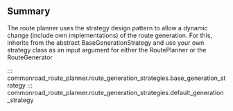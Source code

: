 ## Summary
The route planner uses the strategy design pattern to allow a dynamic change (include own implementations) of the 
route generation. 
For this, inherite from the abstract BaseGenerationStrategy and use your own strategy class as an input argument
for either the RoutePlanner or the RouteGenerator

::: commonroad_route_planner.route_generation_strategies.base_generation_strategy
::: commonroad_route_planner.route_generation_strategies.default_generation_strategy

